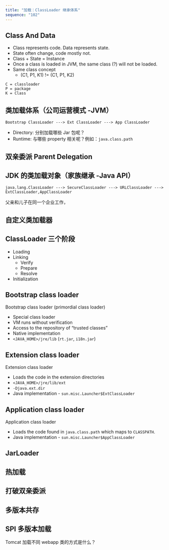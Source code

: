 ```yaml
---
title: "加载：ClassLoader 继承体系"
sequence: "102"
---
```


## Class And Data

- Class represents code. Data represents state.
- State often change, code mostly not.
- Class + State = Instance
- Once a class is loaded in JVM, the same class (?) will not be loaded.
- Same class concept
  - (C1, P1, K1) != (C1, P1, K2)

```text
C = classloader
P = package
K = Class
```

## 类加载体系（公司运营模式 -JVM）

```text
Bootstrap ClassLoader ---> Ext ClassLoader ---> App ClassLoader
```

- Directory: 分别加载哪些 Jar 包呢？
- Runtime: 与哪些 property 相关呢？例如：`java.class.path`

## 双亲委派 Parent Delegation


## JDK 的类加载对象（家族继承 -Java API）

```text
java.lang.ClassLoader ---> SecureClassLoader ---> URLClassLoader ---> ExtClassLoader,AppClassLoader
```

父亲和儿子在同一个企业工作，

## 自定义类加载器

## ClassLoader 三个阶段

- Loading
- Linking
  - Verify
  - Prepare
  - Resolve
- Initialization

## Bootstrap class loader

Bootstrap class loader (primordial class loader)

- Special class loader
- VM runs without verification
- Access to the repository of “trusted classes”
- Native implementation
- `<JAVA_HOME>/jre/lib` (`rt.jar`, `i18n.jar`)

## Extension class loader

Extension class loader

- Loads the code in the extension directories
- `<JAVA_HOME>/jre/lib/ext`
- `-Djava.ext.dir`
- Java implementation - `sun.misc.Launcher$ExtClassLoader`

## Application class loader

Application class loader

- Loads the code found in `java.class.path` which maps to `CLASSPATH`.
- Java implementation - `sun.misc.Launcher$AppClassLoader`

## JarLoader

## 热加载

## 打破双亲委派

## 多版本共存

## SPI 多版本加载

Tomcat 加载不同 webapp 类的方式是什么？

